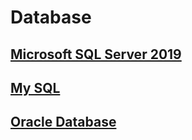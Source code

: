 # Database
## [Microsoft SQL Server 2019](https://github.com/AdamXu23/Database/tree/main/MSSQL)
## [My SQL](https://github.com/AdamXu23/Database/tree/main/MYSQL)
## [Oracle Database](https://github.com/AdamXu23/Database/tree/main/Oracle_Database)
